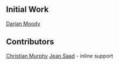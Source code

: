 ## Initial Work

[Darian Moody](https://github.com/djm)

## Contributors

[Christian Murphy](https://github.com/ChristianMurphy)
[Jean Saad](https://github.com/jeansaad) - inline support


